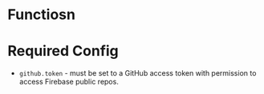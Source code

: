 # Functiosn

# Required Config

  * `github.token` - must be set to a GitHub access token with permission
    to access Firebase public repos.